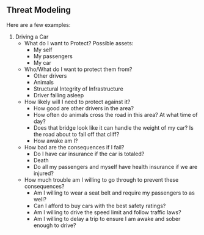 ## Threat Modeling
Here are a few examples:

1. Driving a Car
    - What do I want to Protect?
        Possible assets:
        - My self
        - My passengers
        - My car
    - Who/What do I want to protect them from?
        - Other drivers
        - Animals
        - Structural Integrity of Infrastructure
        - Driver falling asleep
    - How likely will I need to protect against it?
        - How good are other drivers in the area?
        - How often do animals cross the road in this area? At what time of day?
        - Does that bridge look like it can handle the weight of my car? Is the road about to fall off that cliff?
        - How awake am I?
    - How bad are the consequences if I fail?
        - Do I have car insurance if the car is totaled?
        - Death
        - Do all my passengers and myself have health insurance if we are injured?
    - How much trouble am I willing to go through to prevent these consequences?
        - Am I willing to wear a seat belt and require my passengers to as well?
        - Can I afford to buy cars with the best safety ratings?
        - Am I willing to drive the speed limit and follow traffic laws?
        - Am I willing to delay a trip to ensure I am awake and sober enough to drive?
